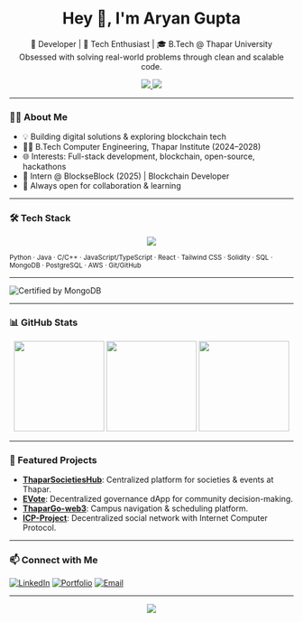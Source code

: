 <h1 align="center">Hey 👋, I'm Aryan Gupta</h1>
<p align="center">
🚀 Developer | 🧠 Tech Enthusiast | 🎓 B.Tech @ Thapar University<br>
Obsessed with solving real-world problems through clean and scalable code.
</p>

<p align="center">
  <a href="https://github.com/aryanorastar?tab=followers">
    <img src="https://img.shields.io/github/followers/aryanorastar?label=Followers&style=social"/>
  </a>
  <img src="https://komarev.com/ghpvc/?username=aryanorastar&label=Profile%20views&color=0e75b6&style=flat"/>
</p>

---

### 👨‍💻 About Me

- 💡 Building digital solutions & exploring blockchain tech
- 👨‍🎓 B.Tech Computer Engineering, Thapar Institute (2024–2028)
- 🌐 Interests: Full-stack development, blockchain, open-source, hackathons
- 🏅 Intern @ BlockseBlock (2025) | Blockchain Developer
- 🤝 Always open for collaboration & learning

---

### 🛠 Tech Stack

<p align="center">
  <img src="https://skillicons.dev/icons?i=python,java,cpp,js,ts,html,css,react,tailwind,solidity,sql,mongodb,postgres,aws,git" />
</p>
<sup>Python · Java · C/C++ · JavaScript/TypeScript · React · Tailwind CSS · Solidity · SQL · MongoDB · PostgreSQL · AWS · Git/GitHub</sup>

---

![Certified by MongoDB](https://img.shields.io/badge/Certified%20by-MongoDB-brightgreen)

---

### 📊 GitHub Stats

<p align="center">
  <img src="https://github-readme-stats.vercel.app/api?username=aryanorastar&show_icons=true&theme=radical" height="160px"/>
  <img src="https://streak-stats.demolab.com?user=aryanorastar&theme=radical" height="160px"/>
  <img src="https://github-readme-stats.vercel.app/api/top-langs/?username=aryanorastar&layout=compact&theme=radical" height="160px"/>
</p>

---

### 🚩 Featured Projects

- [**ThaparSocietiesHub**](https://github.com/aryanorastar/ThaparSocietiesHub): Centralized platform for societies & events at Thapar.
- [**EVote**](https://github.com/aryanorastar/EVote): Decentralized governance dApp for community decision-making.
- [**ThaparGo-web3**](https://github.com/aryanorastar/ThaparGo-web3): Campus navigation & scheduling platform.
- [**ICP-Project**](https://github.com/aryanorastar/ICP-Project): Decentralized social network with Internet Computer Protocol.

---

### 📫 Connect with Me

[![LinkedIn](https://img.shields.io/badge/LinkedIn-blue?style=flat&logo=linkedin)](https://www.linkedin.com/in/aryan-gupta-72a532211)
[![Portfolio](https://img.shields.io/badge/Portfolio-aryanexe.netlify.app-blueviolet)](https://aryanexe.netlify.app)
[![Email](https://img.shields.io/badge/Email-aryangupts05@gmail.com-critical)](mailto:aryangupts05@gmail.com)

---

<p align="center">
  <img src="https://quotes-github-readme.vercel.app/api?type=horizontal&theme=radical"/>
</p>
